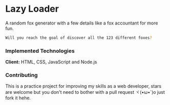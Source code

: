 # Lazy Loader

A random fox generator with a few details like a fox accountant for more fun.
```bash
Will you reach the goal of discover all the 123 different foxes?
```


### Implemented Technologies

**Client:** HTML, CSS, JavaScript and Node.js

### Contributing
This is a practice project for improving my skills as a web developer, stars are welcome but you don't need to bother with a pull request ヾ(•ω•`)o just fork it hehe.